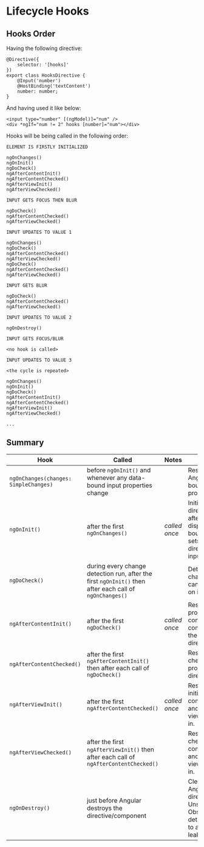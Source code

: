 # Lifecycle Hooks

## Hooks Order

Having the following directive:

```
@Directive({
	selector: '[hooks]'
})
export class HooksDirective {
	@Input('number')
	@HostBinding('textContent')
	number: number;
}
```

And having used it like below:

```
<input type="number" [(ngModel)]="num" />
<div *ngIf="num != 2" hooks [number]="num"></div>
```

Hooks will be being called in the following order:

```
ELEMENT IS FIRSTLY INITIALIZED

ngOnChanges()
ngOnInit()
ngDoCheck()
ngAfterContentInit()
ngAfterContentChecked()
ngAfterViewInit()
ngAfterViewChecked()

INPUT GETS FOCUS THEN BLUR

ngDoCheck()
ngAfterContentChecked()
ngAfterViewChecked()

INPUT UPDATES TO VALUE 1

ngOnChanges()
ngDoCheck()
ngAfterContentChecked()
ngAfterViewChecked()
ngDoCheck()
ngAfterContentChecked()
ngAfterViewChecked()

INPUT GETS BLUR

ngDoCheck()
ngAfterContentChecked()
ngAfterViewChecked()

INPUT UPDATES TO VALUE 2

ngOnDestroy()

INPUT GETS FOCUS/BLUR

<no hook is called>

INPUT UPDATES TO VALUE 3

<the cycle is repeated>

ngOnChanges()
ngOnInit()
ngDoCheck()
ngAfterContentInit()
ngAfterContentChecked()
ngAfterViewInit()
ngAfterViewChecked()

...
```

## Summary

| Hook | Called | Notes | Purpose |
|------|--------|-------|---------|
| `ngOnChanges(changes: SimpleChanges)` | before `ngOnInit()` and whenever any data-bound input properties change | | Respond when Angular (re)sets data-bound input properties. |
| `ngOnInit()` | after the first `ngOnChanges()` | *called once* | Initialize the directive/component after Angular first displays the data-bound properties and sets the directive/component's input properties. |
| `ngDoCheck()` | during every change detection run, after the first `ngOnInit()` then after each call of `ngOnChanges()` | | Detect and act upon changes that Angular can't or won't detect on its own. |
| `ngAfterContentInit()` | after the first `ngDoCheck()` | *called once* | Respond after Angular projects external content into the component's view / the view that a directive is in. |
| `ngAfterContentChecked()` | after the first `ngAfterContentInit()` then after each call of `ngDoCheck()` | | Respond after Angular checks the content projected into the directive/component. |
| `ngAfterViewInit()` | after the first `ngAfterContentChecked()` | *called once* | Respond after Angular initializes the component's views and child views / the view that a directive is in. |
| `ngAfterViewChecked()` | after the first `ngAfterViewInit()` then after each call of `ngAfterContentChecked()` | | Respond after Angular checks the component's views and child views / the view that a directive is in. |
| `ngOnDestroy()` | just before Angular destroys the directive/component | | Cleanup just before Angular destroys the directive/component. Unsubscribe Observables and detach event handlers to avoid memory leaks. |
